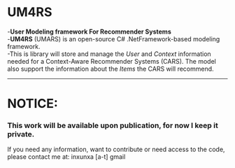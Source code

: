 # UM4RS
 -**User Modeling framework For Recommender Systems**   
 -**UM4RS** (UMARS) is an open-source C# .NetFramework-based modeling framework.   
 -This is library will store and manage the _User_ and _Context_ information needed for a Context-Aware Recommender Systems (CARS). The model also support the information about the _Items_ the CARS will recommend.
 
 -------------------------------
 
 # NOTICE:
 ### This work will be available upon publication, for now I keep it private.
 If you need any information, want to contribute or need access to the code, please contact me at: inxunxa [a-t] gmail
